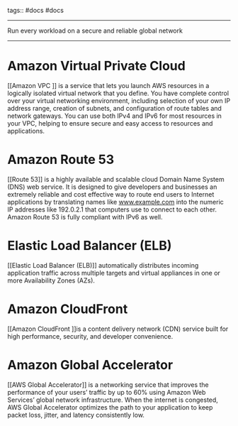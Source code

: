 tags:: #docs #docs

___
Run every workload on a secure and reliable global network
___
# Amazon Virtual Private Cloud

[[Amazon VPC ]] is a service that lets you launch AWS resources in a logically isolated virtual network that you define. You have complete control over your virtual networking environment, including selection of your own IP address range, creation of subnets, and configuration of route tables and network gateways. You can use both IPv4 and IPv6 for most resources in your VPC, helping to ensure secure and easy access to resources and applications.

# Amazon Route 53

[[Route 53]] is a highly available and scalable cloud Domain Name System (DNS) web service. It is designed to give developers and businesses an extremely reliable and cost effective way to route end users to Internet applications by translating names like www.example.com into the numeric IP addresses like 192.0.2.1 that computers use to connect to each other. Amazon Route 53 is fully compliant with IPv6 as well.

# Elastic Load Balancer (ELB)

[[Elastic Load Balancer (ELB)]] automatically distributes incoming application traffic across multiple targets and virtual appliances in one or more Availability Zones (AZs).

# Amazon CloudFront

[[Amazon CloudFront ]]is a content delivery network (CDN) service built for high performance, security, and developer convenience. 

# Amazon Global Accelerator

[[AWS Global Accelerator]] is a networking service that improves the performance of your users’ traffic by up to 60% using Amazon Web Services’ global network infrastructure. When the internet is congested, AWS Global Accelerator optimizes the path to your application to keep packet loss, jitter, and latency consistently low.

